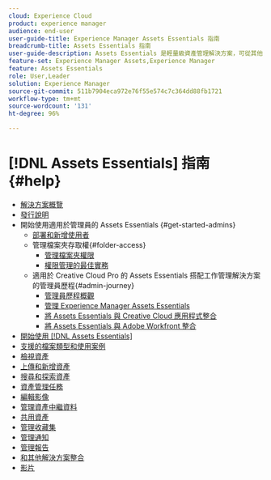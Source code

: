 ```yaml
---
cloud: Experience Cloud
product: experience manager
audience: end-user
user-guide-title: Experience Manager Assets Essentials 指南
breadcrumb-title: Assets Essentials 指南
user-guide-description: Assets Essentials 是輕量級資產管理解決方案，可從其他 Experience Cloud 應用程式中運作。
feature-set: Experience Manager Assets,Experience Manager
feature: Assets Essentials
role: User,Leader
solution: Experience Manager
source-git-commit: 511b7904eca972e76f55e574c7c364dd88fb1721
workflow-type: tm+mt
source-wordcount: '131'
ht-degree: 96%

---
```



# [!DNL Assets Essentials] 指南 {#help}

+ [解決方案概覽](introduction.md)
+ [發行說明](release-notes.md)
+ 開始使用適用於管理員的 Assets Essentials {#get-started-admins}
   + [部署和新增使用者](deploy-administer.md)
   + 管理檔案夾存取權{#folder-access}
      + [管理檔案夾權限](manage-permissions.md)
      + [權限管理的最佳實務](permission-management-best-practices.md)
   + 適用於 Creative Cloud Pro 的 Assets Essentials 搭配工作管理解決方案的管理員歷程{#admin-journey}
      + [管理員歷程概觀](assets-essentials-cc-pro-work-management-admin-journey.md)
      + [管理 Experience Manager Assets Essentials](adminster-aem-assets-essentials.md)
      + [將 Assets Essentials 與 Creative Cloud 應用程式整合](integrate-assets-essentials-creative-cloud.md)
      + [將 Assets Essentials 與 Adobe Workfront 整合](integrate-assets-essentials-workfront.md)
+ [開始使用  [!DNL Assets Essentials]](get-started.md)
+ [支援的檔案類型和使用案例](supported-file-formats.md)
+ [檢視資產](navigate-view.md)
+ [上傳和新增資產](add-delete.md)
+ [搜尋和探索資產](search.md)
+ [資產管理任務](manage-organize.md)
+ [編輯影像](edit-images.md)
+ [管理資產中繼資料](metadata.md)
+ [共用資產](share-links-for-assets.md)
+ [管理收藏集](manage-collections.md)
+ [管理通知](manage-notifications.md)
+ [管理報告](manage-reports.md)
+ [和其他解決方案整合](integration.md)
+ [影片](https://experienceleague.adobe.com/docs/experience-manager-learn/assets-essentials/overview.html)
